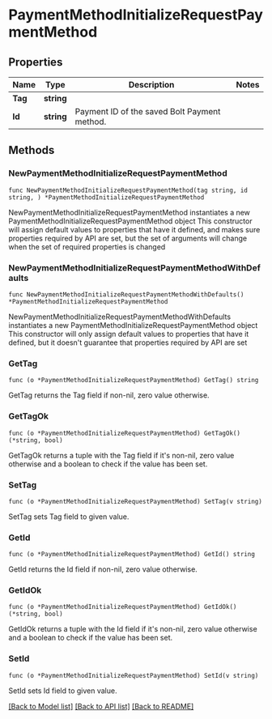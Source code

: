 # PaymentMethodInitializeRequestPaymentMethod

## Properties

Name | Type | Description | Notes
------------ | ------------- | ------------- | -------------
**Tag** | **string** |  | 
**Id** | **string** | Payment ID of the saved Bolt Payment method. | 

## Methods

### NewPaymentMethodInitializeRequestPaymentMethod

`func NewPaymentMethodInitializeRequestPaymentMethod(tag string, id string, ) *PaymentMethodInitializeRequestPaymentMethod`

NewPaymentMethodInitializeRequestPaymentMethod instantiates a new PaymentMethodInitializeRequestPaymentMethod object
This constructor will assign default values to properties that have it defined,
and makes sure properties required by API are set, but the set of arguments
will change when the set of required properties is changed

### NewPaymentMethodInitializeRequestPaymentMethodWithDefaults

`func NewPaymentMethodInitializeRequestPaymentMethodWithDefaults() *PaymentMethodInitializeRequestPaymentMethod`

NewPaymentMethodInitializeRequestPaymentMethodWithDefaults instantiates a new PaymentMethodInitializeRequestPaymentMethod object
This constructor will only assign default values to properties that have it defined,
but it doesn't guarantee that properties required by API are set

### GetTag

`func (o *PaymentMethodInitializeRequestPaymentMethod) GetTag() string`

GetTag returns the Tag field if non-nil, zero value otherwise.

### GetTagOk

`func (o *PaymentMethodInitializeRequestPaymentMethod) GetTagOk() (*string, bool)`

GetTagOk returns a tuple with the Tag field if it's non-nil, zero value otherwise
and a boolean to check if the value has been set.

### SetTag

`func (o *PaymentMethodInitializeRequestPaymentMethod) SetTag(v string)`

SetTag sets Tag field to given value.


### GetId

`func (o *PaymentMethodInitializeRequestPaymentMethod) GetId() string`

GetId returns the Id field if non-nil, zero value otherwise.

### GetIdOk

`func (o *PaymentMethodInitializeRequestPaymentMethod) GetIdOk() (*string, bool)`

GetIdOk returns a tuple with the Id field if it's non-nil, zero value otherwise
and a boolean to check if the value has been set.

### SetId

`func (o *PaymentMethodInitializeRequestPaymentMethod) SetId(v string)`

SetId sets Id field to given value.



[[Back to Model list]](../README.md#documentation-for-models) [[Back to API list]](../README.md#documentation-for-api-endpoints) [[Back to README]](../README.md)


